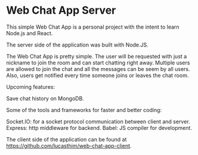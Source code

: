 # Web Chat App Server

This simple Web Chat App is a personal project with the intent to learn Node.js and React.

The server side of the application was built with Node.JS.

The Web Chat App is pretty simple. The user will be requested with just a nickname to join the room and can start chatting right away. Multiple users are allowed to join the chat and all the messages can be seem by all users. Also, users get notified every time someone joins or leaves the chat room.

Upcoming features:

Save chat history on MongoDB.

Some of the tools and frameworks for faster and better coding:

Socket.IO: for a socket protocol communication between client and server.
Express: http middleware for backend.
Babel: JS compiler for development.

The client side of the application can be found at https://github.com/lucasthim/web-chat-app-client.

